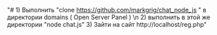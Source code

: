 "# 1)  Выполнить "clone https://github.com/markgrig/chat_node_js " в директории domains ( Open Server Panel ) \n
2) выполнить   в этой же директории "node chat.js" 
3) Зайти на сайт http://localhost/reg.php" 

